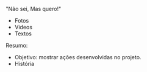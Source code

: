 "Não sei, Mas quero!"

- Fotos
- Videos
- Textos

Resumo:
- Objetivo: mostrar ações desenvolvidas no projeto.
- História
